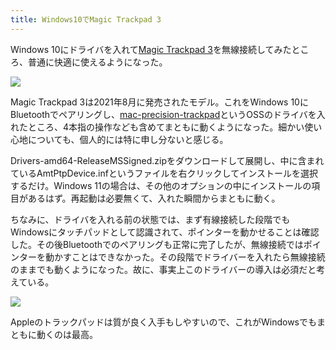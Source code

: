 ```yaml
---
title: Windows10でMagic Trackpad 3
---
```

Windows 10にドライバを入れて[Magic Trackpad 3](https://www.amazon.co.jp/dp/B09BTT6FJ9)を無線接続してみたところ、普通に快適に使えるようになった。

![](https://lh3.googleusercontent.com/Z0i3BWyWJJcm1TD9Fhcv8TQNzPu2iaYCHPXJEY2c59kbqCQOe5DAMcijeInfoRfl-2tjoh-y5tcB4yv1omjjrm_8oIlw1RAzCjWiH8R8LH8BRTAQjJlPrMMowpvESa4QW6AisW9jQSLQY49-PebnC-V8_92ab0tLEb9CQlJ-ZoojpX_o7UC86GoBJA)

Magic Trackpad 3は2021年8月に発売されたモデル。これをWindows 10にBluetoothでペアリングし、[mac-precision-trackpad](https://github.com/imbushuo/mac-precision-touchpad)というOSSのドライバを入れたところ、4本指の操作なども含めてまともに動くようになった。細かい使い心地についても、個人的には特に申し分ないと感じる。

Drivers-amd64-ReleaseMSSigned.zipをダウンロードして展開し、中に含まれているAmtPtpDevice.infというファイルを右クリックしてインストールを選択するだけ。Windows 11の場合は、その他のオプションの中にインストールの項目があるはず。再起動は必要無くて、入れた瞬間からまともに動く。

ちなみに、ドライバを入れる前の状態では、まず有線接続した段階でもWindowsにタッチパッドとして認識されて、ポインターを動かせることは確認した。その後Bluetoothでのペアリングも正常に完了したが、無線接続ではポインターを動かすことはできなかった。その段階でドライバーを入れたら無線接続のままでも動くようになった。故に、事実上このドライバーの導入は必須だと考えている。

![](https://lh3.googleusercontent.com/hRRUNnfR9Kd3wdGFEEZE45nQRuDWjv6gcW44XHTSn12dOI7QxgnT6JxT_zYYXTm5KmVBbRfauAavDU7f_F6e39DE5iR9bhLopbWtUzDRc_e0KV73swXEP-Ek09IQCayiMe8q9EMk9EYbkGhN6bO6VPZmkI-JmKxFM9fimqjfbGnIe3rF1YxX88Fzbw)

Appleのトラックパッドは質が良く入手もしやすいので、これがWindowsでもまともに動くのは最高。
